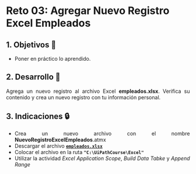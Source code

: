 # Reto 03: Agregar Nuevo Registro Excel Empleados

<div style="text-align: justify;">

## 1. Objetivos :dart:

- Poner en práctico lo aprendido.

## 2. Desarrollo :hammer:

Agrega un nuevo registro al archivo Excel **empleados.xlsx**. Verifica su contenido y crea un nuevo registro con tu información personal.

## 3. Indicaciones :lock:

- Crea un nuevo archivo con el nombre **NuevoRegistroExcelEmpleados**.atmx
- Descargar el archivo [**`empleados.xlsx`**](https://github.com/bot-jcris/RPA-UiPath-Pepsico-2021/raw/main/Session-07/material/empleados.xlsx)
- Colocar el archivo en la ruta **`"C:\UiPathCourse\Excel"`**
- Utilizar la actividad *Excel Application Scope*, *Build Data Tabke* y *Append Range*

</div>